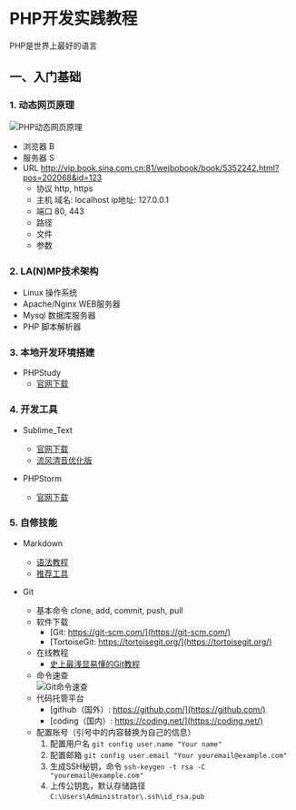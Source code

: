 # PHP开发实践教程

PHP是世界上最好的语言

## 一、入门基础

### 1. 动态网页原理

![PHP动态网页原理](http://www.surfphpseo.com/d/file/webjsn/2013-09-12/2371c5d3b86aaf75512d4a60886fa9dd.jpg)

- 浏览器 B
- 服务器 S
- URL http://vip.book.sina.com.cn:81/weibobook/book/5352242.html?pos=202068&id=123
    + 协议 http, https
    + 主机 域名: localhost ip地址: 127.0.0.1
    + 端口 80, 443
    + 路径
    + 文件 
    + 参数

### 2. LA(N)MP技术架构

- Linux           操作系统
- Apache/Nginx    WEB服务器
- Mysql           数据库服务器
- PHP             脚本解析器

### 3. 本地开发环境搭建

- PHPStudy 
    + [官网下载](http://www.phpstudy.net/download.html)

### 4. 开发工具

- Sublime_Text
    + [官网下载](http://www.sublimetext.com/)
    + [流风清音优化版](http://haojian138.blog.163.com/blog/static/212643110201393010438357/)

- PHPStorm
    + [官网下载](https://www.jetbrains.com/phpstorm/download/#section=windows)

### 5. 自修技能

- Markdown
    + [语法教程](https://www.baidu.com/s?ie=utf-8&f=8&rsv_bp=0&rsv_idx=1&tn=baidu&wd=markdown%20%E8%AF%AD%E6%B3%95%E6%95%99%E7%A8%8B&rsv_pq=92bcdacc000076c5&rsv_t=3c24fwgtKKclOa9QBRPvFPeMJ6v6bO%2BOmG1IKQKYpjkp3J7lqJhdTj%2Broog&rqlang=cn&rsv_enter=1&rsv_sug3=26&rsv_sug1=18&rsv_sug7=100)
    + [推荐工具](https://www.zybuluo.com/mdeditor)

- Git
    + 基本命令
        clone, add, commit, push, pull
    + 软件下载
        * [Git: https://git-scm.com/](https://git-scm.com/)
        * [TortoiseGit: https://tortoisegit.org/](https://tortoisegit.org/)
    + 在线教程
        - [史上最浅显易懂的Git教程](https://www.liaoxuefeng.com/wiki/0013739516305929606dd18361248578c67b8067c8c017b000/)
    + 命令速查    
        ![Git命令速查](https://static.oschina.net/uploads/img/201412/07180843_cbKA.jpg)
    + 代码托管平台
        * [github（国外）: https://github.com/](https://github.com/)
        * [coding（国内）: https://coding.net/](https://coding.net/)
    + 配置账号（引号中的内容替换为自己的信息）
        1. 配置用户名 `git config user.name "Your name"`
        2. 配置邮箱 `git config user.email "Your youremail@example.com"`
        3. 生成SSH秘钥，命令 `ssh-keygen -t rsa -C "youremail@example.com"`
        4. 上传公钥匙，默认存储路径 `C:\Users\Administrator\.ssh\id_rsa.pub`
